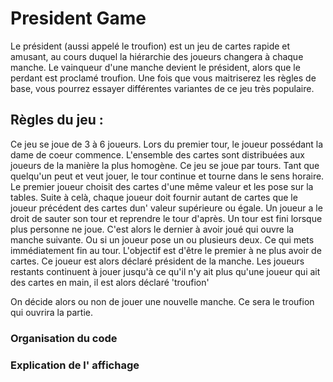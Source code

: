 # President Game

Le président (aussi appelé le troufion) est un jeu de cartes rapide et amusant, au cours duquel la hiérarchie des joueurs changera à chaque manche. Le vainqueur d'une manche devient le président, alors que le perdant est proclamé troufion. Une fois que vous maitriserez les règles de base, vous pourrez essayer différentes variantes de ce jeu très populaire.

## Règles du jeu :

Ce jeu se joue de 3 à 6 joueurs.
Lors du premier tour, le joueur possédant la dame de coeur commence.
L'ensemble des cartes sont distribuées aux joueurs de la manière la plus homogène.
Ce jeu se joue par tours. Tant que quelqu'un peut et veut jouer, le tour continue et tourne dans le sens horaire.
Le premier joueur choisit des cartes d'une même valeur et les pose sur la tables.
Suite à celà, chaque joueur doit fournir autant de cartes que le joueur précédent des cartes dun' valeur supérieure ou égale.
Un joueur a le droit de sauter son tour et reprendre le tour d'après.
Un tour est fini lorsque plus personne ne joue. C'est alors le dernier à avoir joué qui ouvre la manche suivante. Ou si un joueur pose un ou plusieurs deux. Ce qui mets immédiatement fin au tour.
L'objectif est d'être le premier à ne plus avoir de cartes. Ce joueur est alors déclaré président de la manche.
Les joueurs restants continuent à jouer jusqu'à ce qu'il n'y ait plus qu'une joueur qui ait des cartes en main, il est alors déclaré 'troufion'

On décide alors ou non de jouer une nouvelle manche. Ce sera le troufion qui ouvrira la partie.

### Organisation du code

### Explication de l' affichage
